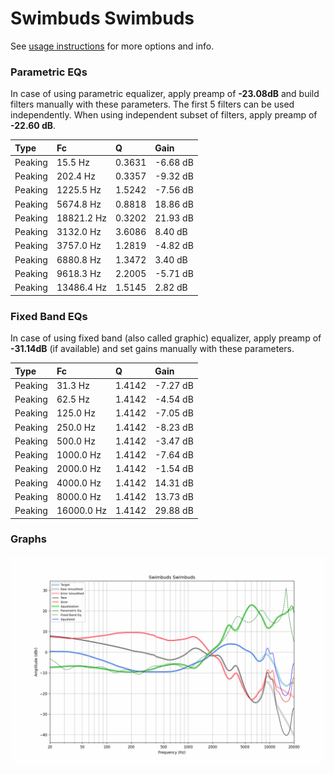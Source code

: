 # Swimbuds Swimbuds
See [usage instructions](https://github.com/jaakkopasanen/AutoEq#usage) for more options and info.

### Parametric EQs
In case of using parametric equalizer, apply preamp of **-23.08dB** and build filters manually
with these parameters. The first 5 filters can be used independently.
When using independent subset of filters, apply preamp of **-22.60 dB**.

| Type    | Fc         |      Q | Gain     |
|:--------|:-----------|:-------|:---------|
| Peaking | 15.5 Hz    | 0.3631 | -6.68 dB |
| Peaking | 202.4 Hz   | 0.3357 | -9.32 dB |
| Peaking | 1225.5 Hz  | 1.5242 | -7.56 dB |
| Peaking | 5674.8 Hz  | 0.8818 | 18.86 dB |
| Peaking | 18821.2 Hz | 0.3202 | 21.93 dB |
| Peaking | 3132.0 Hz  | 3.6086 | 8.40 dB  |
| Peaking | 3757.0 Hz  | 1.2819 | -4.82 dB |
| Peaking | 6880.8 Hz  | 1.3472 | 3.40 dB  |
| Peaking | 9618.3 Hz  | 2.2005 | -5.71 dB |
| Peaking | 13486.4 Hz | 1.5145 | 2.82 dB  |

### Fixed Band EQs
In case of using fixed band (also called graphic) equalizer, apply preamp of **-31.14dB**
(if available) and set gains manually with these parameters.

| Type    | Fc         |      Q | Gain     |
|:--------|:-----------|:-------|:---------|
| Peaking | 31.3 Hz    | 1.4142 | -7.27 dB |
| Peaking | 62.5 Hz    | 1.4142 | -4.54 dB |
| Peaking | 125.0 Hz   | 1.4142 | -7.05 dB |
| Peaking | 250.0 Hz   | 1.4142 | -8.23 dB |
| Peaking | 500.0 Hz   | 1.4142 | -3.47 dB |
| Peaking | 1000.0 Hz  | 1.4142 | -7.64 dB |
| Peaking | 2000.0 Hz  | 1.4142 | -1.54 dB |
| Peaking | 4000.0 Hz  | 1.4142 | 14.31 dB |
| Peaking | 8000.0 Hz  | 1.4142 | 13.73 dB |
| Peaking | 16000.0 Hz | 1.4142 | 29.88 dB |

### Graphs
![](./Swimbuds%20Swimbuds.png)